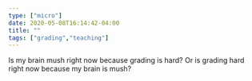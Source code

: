 ```yaml
---
type: ["micro"]
date: 2020-05-08T16:14:42-04:00
title: ""
tags: ["grading","teaching"]
---
```

Is my brain mush right now because grading is hard? Or is grading hard right now because my brain is mush?
